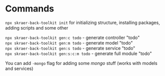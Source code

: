 # Commands

`npx skraer-back-toolkit init` for initializing structure, installing packages, adding scripts and some other  

`npx skraer-back-toolkit gen:c todo` - generate controller "todo"  
`npx skraer-back-toolkit gen:m todo` - generate model "todo"  
`npx skraer-back-toolkit gen:s todo` - generate service "todo"  
`npx skraer-back-toolkit gen:s:c:m todo` - generate full module "todo"  

You can add `-mongo` flag for adding some *mongo* stuff (works with models and services)